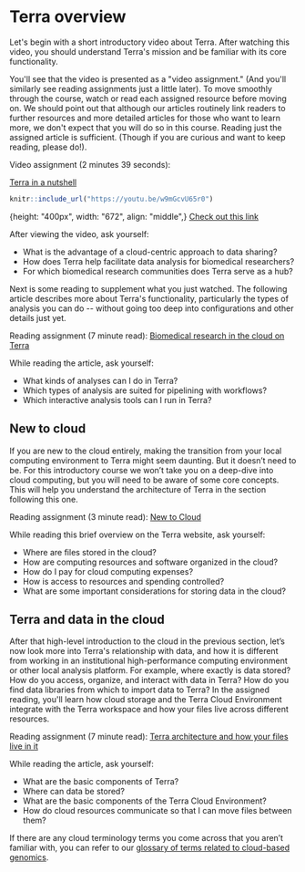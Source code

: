 

# Terra overview

Let's begin with a short introductory video about Terra. After watching this video, you should understand Terra's mission and be familiar with its core functionality.

You'll see that the video is presented as a "video assignment." (And you'll similarly see reading assignments just a little later). To move smoothly through the course, watch or read each assigned resource before moving on. We should point out that although our articles routinely link readers to further resources and more detailed articles for those who want to learn more, we don't expect that you will do so in this course. Reading just the assigned article is sufficient. (Though if you are curious and want to keep reading, please do!).

Video assignment (2 minutes 39 seconds):

[Terra in a nutshell](https://youtu.be/w9mGcvU65r0)


```r
knitr::include_url("https://youtu.be/w9mGcvU65r0")
```

{height: "400px", width: "672", align: "middle",}
[Check out this link](https://youtu.be/w9mGcvU65r0)

After viewing the video, ask yourself: 
- What is the advantage of a cloud-centric approach to data sharing?
- How does Terra help facilitate data analysis for biomedical researchers?
- For which biomedical research communities does Terra serve as a hub?

Next is some reading to supplement what you just watched. The following article describes more about Terra's functionality, particularly the types of analysis you can do -- without going too deep into configurations and other details just yet.

Reading assignment (7 minute read): [Biomedical research in the cloud on Terra](https://support.terra.bio/hc/en-us/articles/360022714931)

While reading the article, ask yourself:
- What kinds of analyses can I do in Terra?
- Which types of analysis are suited for pipelining with workflows?
- Which interactive analysis tools can I run in Terra?

## New to cloud

If you are new to the cloud entirely, making the transition from your local computing environment to Terra might seem daunting. But it doesn’t need to be. For this introductory course we won’t take you on a deep-dive into cloud computing, but you will need to be aware of some core concepts. This will help you understand the architecture of Terra in the section following this one. 

Reading assignment (3 minute read): [New to Cloud](https://terra.bio/resources/new-to-cloud/)

While reading this brief overview on the Terra website, ask yourself:
- Where are files stored in the cloud?
- How are computing resources and software organized in the cloud?
- How do I pay for cloud computing expenses?
- How is access to resources and spending controlled?
- What are some important considerations for storing data in the cloud?

## Terra and data in the cloud

After that high-level introduction to the cloud in the previous section, let’s now look more into Terra's relationship with data, and how it is different from working in an institutional high-performance computing environment or other local analysis platform. For example, where exactly is data stored? How do you access, organize, and interact with data in Terra? How do you find data libraries from which to import data to Terra? In the assigned reading, you'll learn how cloud storage and the Terra Cloud Environment integrate with the Terra workspace and how your files live across different resources. 

Reading assignment (7 minute read): [Terra architecture and how your files live in it](https://support.terra.bio/hc/en-us/articles/360058163311)

While reading the article, ask yourself:
- What are the basic components of Terra?
- Where can data be stored?
- What are the basic components of the Terra Cloud Environment?
- How do cloud resources communicate so that I can move files between them?

If there are any cloud terminology terms you come across that you aren’t familiar with, you can refer to our [glossary of terms related to cloud-based genomics](https://support.terra.bio/hc/en-us/articles/4402431295245).

